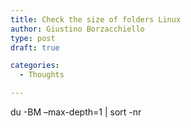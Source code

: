 ```yaml
---
title: Check the size of folders Linux
author: Giustino Borzacchiello
type: post
draft: true

categories:
  - Thoughts

---
```

du -BM &#8211;max-depth=1 | sort -nr